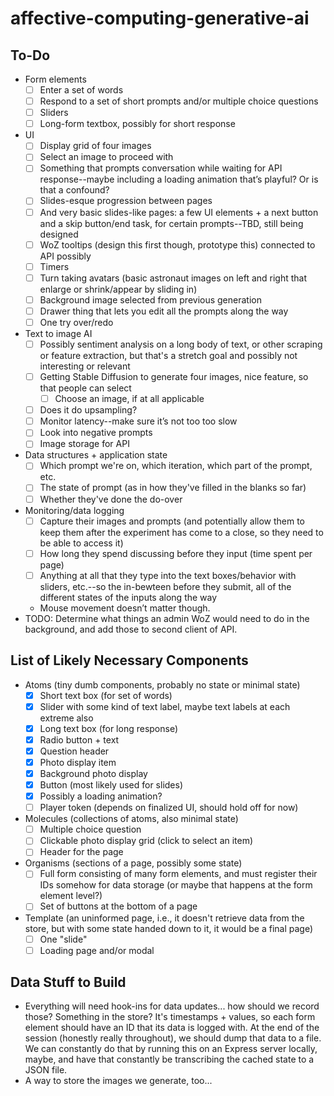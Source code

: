 # affective-computing-generative-ai

## To-Do
- Form elements
  - [ ] Enter a set of words
  - [ ] Respond to a set of short prompts and/or multiple choice questions
  - [ ] Sliders
  - [ ] Long-form textbox, possibly for short response
- UI
  - [ ] Display grid of four images
  - [ ] Select an image to proceed with
  - [ ] Something that prompts conversation while waiting for API response--maybe including a loading animation that’s playful? Or is that a confound?
  - [ ] Slides-esque progression between pages
  - [ ] And very basic slides-like pages: a few UI elements + a next button and a skip button/end task, for certain prompts--TBD, still being designed
  - [ ] WoZ tooltips (design this first though, prototype this) connected to API possibly
  - [ ] Timers
  - [ ] Turn taking avatars (basic astronaut images on left and right that enlarge or shrink/appear by sliding in)
  - [ ] Background image selected from previous generation
  - [ ] Drawer thing that lets you edit all the prompts along the way
  - [ ] One try over/redo
- Text to image AI
  - [ ] Possibly sentiment analysis on a long body of text, or other scraping or feature extraction, but that's a stretch goal and possibly not interesting or relevant
  - [ ] Getting Stable Diffusion to generate four images, nice feature, so that people can select
    - [ ] Choose an image, if at all applicable
  - [ ] Does it do upsampling?
  - [ ] Monitor latency--make sure it’s not too too slow
  - [ ] Look into negative prompts
  - [ ] Image storage for API
- Data structures + application state
  - [ ] Which prompt we're on, which iteration, which part of the prompt, etc.
  - [ ] The state of prompt (as in how they've filled in the blanks so far)
  - [ ] Whether they've done the do-over
- Monitoring/data logging
  - [ ] Capture their images and prompts (and potentially allow them to keep them after the experiment has come to a close, so they need to be able to access it)
  - [ ] How long they spend discussing before they input (time spent per page)
  - [ ] Anything at all that they type into the text boxes/behavior with sliders, etc.--so the in-bewteen before they submit, all of the different states of the inputs along the way
  - Mouse movement doesn’t matter though.
- TODO: Determine what things an admin WoZ would need to do in the background, and add those to second client of API.

## List of Likely Necessary Components
- Atoms (tiny dumb components, probably no state or minimal state)
  - [x] Short text box (for set of words)
  - [x] Slider with some kind of text label, maybe text labels at each extreme also
  - [x] Long text box (for long response)
  - [x] Radio button + text
  - [x] Question header
  - [x] Photo display item
  - [x] Background photo display
  - [x] Button (most likely used for slides)
  - [x] Possibly a loading animation?
  - [ ] Player token (depends on finalized UI, should hold off for now)
- Molecules (collections of atoms, also minimal state)
  - [ ] Multiple choice question
  - [ ] Clickable photo display grid (click to select an item)
  - [ ] Header for the page
- Organisms (sections of a page, possibly some state)
  - [ ] Full form consisting of many form elements, and must register their IDs somehow for data storage (or maybe that happens at the form element level?)
  - [ ] Set of buttons at the bottom of a page
- Template (an uninformed page, i.e., it doesn't retrieve data from the store, but with some state handed down to it, it would be a final page)
  - [ ] One "slide"
  - [ ] Loading page and/or modal

## Data Stuff to Build
- Everything will need hook-ins for data updates... how should we record those? Something in the store? It's timestamps + values, so each form element should have an ID that its data is logged with. At the end of the session (honestly really throughout), we should dump that data to a file. We can constantly do that by running this on an Express server locally, maybe, and have that constantly be transcribing the cached state to a JSON file.
- A way to store the images we generate, too...

